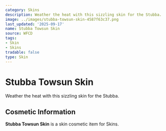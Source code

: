 ```yaml
---
category: Skins
description: Weather the heat with this sizzling skin for the Stubba.
image: ../images/stubba-towsun-skin-4587f63c37.png
last_updated: '2025-09-17'
name: Stubba Towsun Skin
source: WFCD
tags:
- Skin
- Skins
tradable: false
type: Skin
---
```


# Stubba Towsun Skin

Weather the heat with this sizzling skin for the Stubba.

## Cosmetic Information

**Stubba Towsun Skin** is a skin cosmetic item for Skins.


